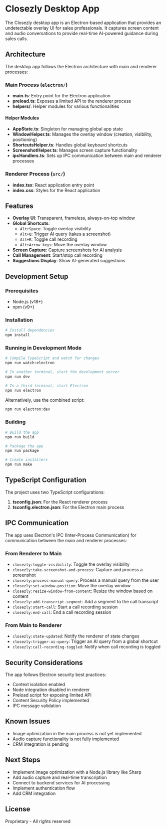 # Closezly Desktop App

The Closezly desktop app is an Electron-based application that provides an undetectable overlay UI for sales professionals. It captures screen content and audio conversations to provide real-time AI-powered guidance during sales calls.

## Architecture

The desktop app follows the Electron architecture with main and renderer processes:

### Main Process (`electron/`)

- **main.ts**: Entry point for the Electron application
- **preload.ts**: Exposes a limited API to the renderer process
- **helpers/**: Helper modules for various functionalities

#### Helper Modules

- **AppState.ts**: Singleton for managing global app state
- **WindowHelper.ts**: Manages the overlay window (creation, visibility, positioning)
- **ShortcutsHelper.ts**: Handles global keyboard shortcuts
- **ScreenshotHelper.ts**: Manages screen capture functionality
- **ipcHandlers.ts**: Sets up IPC communication between main and renderer processes

### Renderer Process (`src/`)

- **index.tsx**: React application entry point
- **index.css**: Styles for the React application

## Features

- **Overlay UI**: Transparent, frameless, always-on-top window
- **Global Shortcuts**:
  - `Alt+Space`: Toggle overlay visibility
  - `Alt+Q`: Trigger AI query (takes a screenshot)
  - `Alt+R`: Toggle call recording
  - `Alt+Arrow keys`: Move the overlay window
- **Screen Capture**: Capture screenshots for AI analysis
- **Call Management**: Start/stop call recording
- **Suggestions Display**: Show AI-generated suggestions

## Development Setup

### Prerequisites

- Node.js (v18+)
- npm (v9+)

### Installation

```bash
# Install dependencies
npm install
```

### Running in Development Mode

```bash
# Compile TypeScript and watch for changes
npm run watch:electron

# In another terminal, start the development server
npm run dev

# In a third terminal, start Electron
npm run electron
```

Alternatively, use the combined script:

```bash
npm run electron:dev
```

### Building

```bash
# Build the app
npm run build

# Package the app
npm run package

# Create installers
npm run make
```

## TypeScript Configuration

The project uses two TypeScript configurations:

1. **tsconfig.json**: For the React renderer process
2. **tsconfig.electron.json**: For the Electron main process

## IPC Communication

The app uses Electron's IPC (Inter-Process Communication) for communication between the main and renderer processes:

### From Renderer to Main

- `closezly:toggle-visibility`: Toggle the overlay visibility
- `closezly:take-screenshot-and-process`: Capture and process a screenshot
- `closezly:process-manual-query`: Process a manual query from the user
- `closezly:set-window-position`: Move the overlay window
- `closezly:resize-window-from-content`: Resize the window based on content
- `closezly:add-transcript-segment`: Add a segment to the call transcript
- `closezly:start-call`: Start a call recording session
- `closezly:end-call`: End a call recording session

### From Main to Renderer

- `closezly:state-updated`: Notify the renderer of state changes
- `closezly:trigger-ai-query`: Trigger an AI query from a global shortcut
- `closezly:call-recording-toggled`: Notify when call recording is toggled

## Security Considerations

The app follows Electron security best practices:

- Context isolation enabled
- Node integration disabled in renderer
- Preload script for exposing limited API
- Content Security Policy implemented
- IPC message validation

## Known Issues

- Image optimization in the main process is not yet implemented
- Audio capture functionality is not fully implemented
- CRM integration is pending

## Next Steps

- Implement image optimization with a Node.js library like Sharp
- Add audio capture and real-time transcription
- Connect to backend services for AI processing
- Implement authentication flow
- Add CRM integration

## License

Proprietary - All rights reserved
